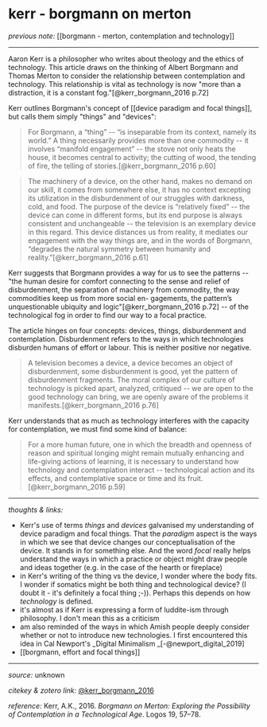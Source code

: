 # kerr - borgmann on merton

_previous note:_ [[borgmann - merton, contemplation and technology]]

---

Aaron Kerr is a philosopher who writes about theology and the ethics of technology. This article draws on the thinking of Albert Borgmann and Thomas Merton to consider the relationship between contemplation and technology. This relationship is vital as technology is now "more than a distraction, it is a constant fog."[@kerr_borgmann_2016 p.72]

Kerr outlines Borgmann's concept of [[device paradigm and focal things]], but calls them simply "things" and "devices":

>For Borgmann, a “thing” -- “is inseparable from its context, namely its world.” A thing necessarily provides more than one commodity -- it involves “manifold engagement” -- the stove not only heats the house, it becomes central to activity; the cutting of wood, the tending of fire, the telling of stories.[@kerr_borgmann_2016 p.60]

>The machinery of a device, on the other hand, makes no demand on our skill, it comes from somewhere else, it has no context excepting its utilization in the disburdenment of our struggles with darkness, cold, and food. The purpose of the device is “relatively fixed” -- the device can come in different forms, but its end purpose is always consistent and unchangeable -- the television is an exemplary device in this regard. This device distances us from reality, it mediates our engagement with the way things are, and in the words of Borgmann, “degrades the natural symmetry between humanity and reality.”[@kerr_borgmann_2016 p.61]

Kerr suggests that Borgmann provides a way for us to see the patterns -- "the human desire for comfort connecting to the sense and relief of disburdenment, the separation of machinery from commodity, the way commodities keep us from more social en- gagements, the pattern’s unquestionable ubiquity and logic"[@kerr_borgmann_2016 p.72] -- of the technological fog in order to find our way to a focal practice. 

The article hinges on four concepts: devices, things, disburdenment and contemplation. Disburdenment refers to the ways in which technologies disburden humans of effort or labour. This is neither positive nor negative.

>A television becomes a device, a device becomes an object of disburdenment, some disburdenment is good, yet the pattern of disburdenment fragments. The moral complex of our culture of technology is picked apart, analyzed, critiqued -- we are open to the good technology can bring, we are openly aware of the problems it manifests.[@kerr_borgmann_2016 p.76]

Kerr understands that as much as technology interferes with the capacity for contemplation, we must find some kind of balance:

>For a more human future, one in which the breadth and openness of reason and spiritual longing might remain mutually enhancing and life-giving actions of learning, it is necessary to understand how technology and contemplation interact -- technological action and its effects, and contemplative space or time and its fruit.[@kerr_borgmann_2016 p.59]


---

_thoughts & links:_

- Kerr's use of terms _things_ and _devices_ galvanised my understanding of device paradigm and focal things. That the _paradigm_ aspect is the ways in which we see that device changes our conceptualisation of the device. It stands in for something else. And the word _focal_ really helps understand the ways in which a practice or object might draw people and ideas together (e.g. in the case of the hearth or fireplace)
- in Kerr's writing of the thing vs the device, I wonder where the body fits. I wonder if somatics might be both thing and technological device? (I doubt it - it's definitely a focal thing ;-)). Perhaps this depends on how _technology_ is defined. 
- it's almost as if Kerr is expressing a form of luddite-ism through philosophy. I don't mean this as a criticism
- am also reminded of the ways in which Amish people deeply consider whether or not to introduce new technologies. I first encountered this idea in Cal Newport's _Digital Minimalism _[-@newport_digital_2019] 
- [[borgmann, effort and focal things]]


---

_source:_ unknown

_citekey & zotero link:_ [@kerr_borgmann_2016](zotero://select/items/1_QRTB3D4V)

_reference:_ Kerr, A.K., 2016. _Borgmann on Merton: Exploring the Possibility of Contemplation in a Technological Age_. Logos 19, 57–78.



